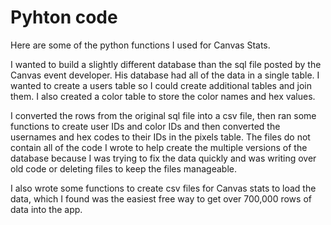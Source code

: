# Pyhton code
Here are some of the python functions I used for Canvas Stats.

I wanted to build a slightly different database than the sql file posted by the Canvas event developer. His database had all of the data in a single table. I wanted to create a users table so I could create additional tables and join them. I also created a color table to store the color names and hex values. 

I converted the rows from the original sql file into a csv file, then ran some functions to create user IDs and color IDs and then converted the usernames and hex codes to their IDs in the pixels table. The files do not contain all of the code I wrote to help create the multiple versions of the database because I was trying to fix the data quickly and was writing over old code or deleting files to keep the files manageable.

I also wrote some functions to create csv files for Canvas stats to load the data, which I found was the easiest free way to get over 700,000 rows of data into the app.
